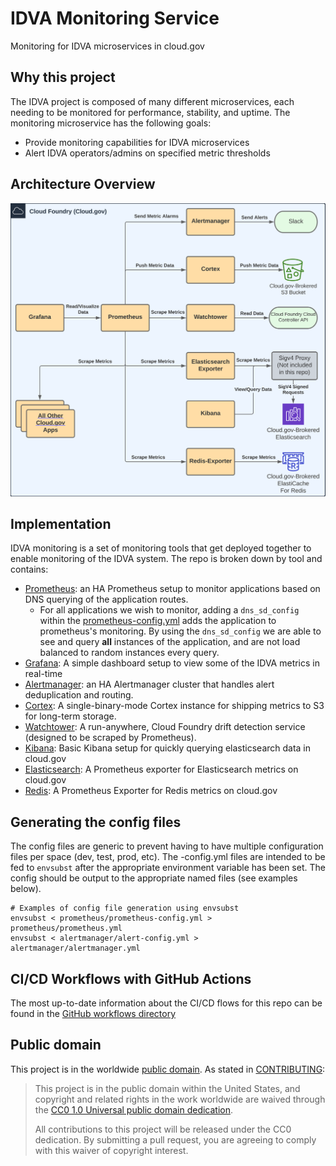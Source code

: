 # IDVA Monitoring Service
Monitoring for IDVA microservices in cloud.gov

## Why this project
The IDVA project is composed of many different microservices, each needing to
be monitored for performance, stability, and uptime. The monitoring
microservice has the following goals:
* Provide monitoring capabilities for IDVA microservices
* Alert IDVA operators/admins on specified metric thresholds

## Architecture Overview
![architecture-diagram](.github/monitoring-architecture.svg)

## Implementation
IDVA monitoring is a set of monitoring tools that get deployed together to enable
monitoring of the IDVA system. The repo is broken down by tool and contains:
* [Prometheus](https://prometheus.io/): an HA Prometheus setup to monitor applications based on DNS querying of the application routes. 
  * For all applications we wish to monitor, adding a `dns_sd_config` within the [prometheus-config.yml](prometheus/prometheus-config.yml) adds
  the application to prometheus's monitoring. By using the `dns_sd_config` we are able to see and query **all** instances of the application,
  and are not load balanced to random instances every query.
* [Grafana](https://grafana.com/oss/grafana/): A simple dashboard setup to view some of the IDVA metrics in real-time
* [Alertmanager](https://prometheus.io/docs/alerting/latest/alertmanager/): an HA Alertmanager cluster that handles alert deduplication and routing.
* [Cortex](https://cortexmetrics.io/): A single-binary-mode Cortex instance for shipping metrics to S3 for long-term storage.
* [Watchtower](https://github.com/18F/watchtower): A run-anywhere, Cloud Foundry drift detection service (designed to be scraped by Prometheus).
* [Kibana](https://www.elastic.co/kibana/): Basic Kibana setup for quickly querying elasticsearch data in cloud.gov
* [Elasticsearch](https://github.com/prometheus-community/elasticsearch_exporter/): A Prometheus exporter for Elasticsearch metrics on cloud.gov
* [Redis](https://github.com/oliver006/redis_exporter/): A Prometheus Exporter for Redis metrics on cloud.gov

## Generating the config files
The config files are generic to prevent having to have multiple configuration files
per space (dev, test, prod, etc). The <tool-name>-config.yml files are intended to be
fed to `envsubst` after the appropriate environment variable has been set. The config
should be output to the appropriate named files (see examples below).
```shell
# Examples of config file generation using envsubst
envsubst < prometheus/prometheus-config.yml > prometheus/prometheus.yml
envsubst < alertmanager/alert-config.yml > alertmanager/alertmanager.yml
```

## CI/CD Workflows with GitHub Actions
The most up-to-date information about the CI/CD flows for this repo can be found in the
[GitHub workflows directory](https://github.com/GSA-TTS/identity-idva-monitoring/tree/main/.github/workflows)

## Public domain

This project is in the worldwide [public domain](LICENSE.md). As stated in
[CONTRIBUTING](CONTRIBUTING.md):

> This project is in the public domain within the United States, and copyright
and related rights in the work worldwide are waived through the
[CC0 1.0 Universal public domain dedication](https://creativecommons.org/publicdomain/zero/1.0/).
>
> All contributions to this project will be released under the CC0 dedication.
By submitting a pull request, you are agreeing to comply with this waiver of
copyright interest.
